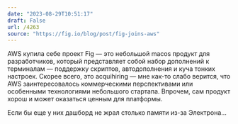 ```yaml
---
date: "2023-08-29T10:51:17"
draft: False
url: /4263
source: "https://fig.io/blog/post/fig-joins-aws"
---
```


AWS купила себе проект Fig — это небольшой macos продукт для разработчиков, который представляет собой набор дополнений к терминалам — поддержку скриптов, автодополнения и куча тонких настроек. Скорее всего, это acquihiring — мне как-то слабо верится, что AWS заинтересовалось коммерческими перспективами или особенными технологиями небольшого стартапа. Впрочем, сам продукт хорош и может оказаться ценным для платформы.

Если бы еще у них дашборд не жрал столько памяти из-за Электрона…
